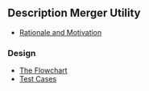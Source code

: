## Description Merger Utility

- [Rationale and Motivation](/packages/utilities/markdown-merger/.docs/rationale-and-motivation.md)

### Design

- [The Flowchart](/packages/utilities/markdown-merger/.docs/markdown-merger.flowchart.md)
- [Test Cases](/packages/utilities/markdown-merger/.docs/test-cases.md)
